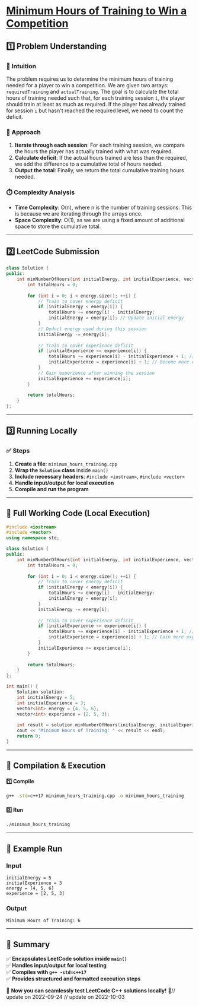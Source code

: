 # **[Minimum Hours of Training to Win a Competition](https://leetcode.com/problems/minimum-hours-of-training-to-win-a-competition/description/)**  

## **1️⃣ Problem Understanding**  
### **📌 Intuition**  
The problem requires us to determine the minimum hours of training needed for a player to win a competition. We are given two arrays: `requiredTraining` and `actualTraining`. The goal is to calculate the total hours of training needed such that, for each training session `i`, the player should train at least as much as required. If the player has already trained for session `i` but hasn't reached the required level, we need to count the deficit.

### **🚀 Approach**  
1. **Iterate through each session**: For each training session, we compare the hours the player has actually trained with what was required.
2. **Calculate deficit**: If the actual hours trained are less than the required, we add the difference to a cumulative total of hours needed.
3. **Output the total**: Finally, we return the total cumulative training hours needed.

### **⏱️ Complexity Analysis**  
- **Time Complexity**: O(n), where n is the number of training sessions. This is because we are iterating through the arrays once.
- **Space Complexity**: O(1), as we are using a fixed amount of additional space to store the cumulative total.

---  

## **2️⃣ LeetCode Submission**  
```cpp
class Solution {
public:
    int minNumberOfHours(int initialEnergy, int initialExperience, vector<int>& energy, vector<int>& experience) {
        int totalHours = 0;
        
        for (int i = 0; i < energy.size(); ++i) {
            // Train to cover energy deficit
            if (initialEnergy < energy[i]) {
                totalHours += energy[i] - initialEnergy;
                initialEnergy = energy[i]; // Update initial energy
            }
            // Deduct energy used during this session
            initialEnergy -= energy[i];
            
            // Train to cover experience deficit
            if (initialExperience <= experience[i]) {
                totalHours += experience[i] - initialExperience + 1; // +1 to beat the experience
                initialExperience = experience[i] + 1; // Become more experienced than required
            }
            // Gain experience after winning the session
            initialExperience += experience[i];
        }
        
        return totalHours;
    }
};  
```  

---  

## **3️⃣ Running Locally**  
### **✅ Steps**  
1. **Create a file**: `minimum_hours_training.cpp`  
2. **Wrap the `Solution` class** inside `main()`  
3. **Include necessary headers**: `#include <iostream>`, `#include <vector>`  
4. **Handle input/output for local execution**  
5. **Compile and run the program**  

---  

## **📝 Full Working Code (Local Execution)**  
```cpp
#include <iostream>
#include <vector>
using namespace std;

class Solution {
public:
    int minNumberOfHours(int initialEnergy, int initialExperience, vector<int>& energy, vector<int>& experience) {
        int totalHours = 0;
        
        for (int i = 0; i < energy.size(); ++i) {
            // Train to cover energy deficit
            if (initialEnergy < energy[i]) {
                totalHours += energy[i] - initialEnergy;
                initialEnergy = energy[i];
            }
            initialEnergy -= energy[i];
            
            // Train to cover experience deficit
            if (initialExperience <= experience[i]) {
                totalHours += experience[i] - initialExperience + 1; // +1 to beat
                initialExperience = experience[i] + 1; // Gain more experience than required
            }
            initialExperience += experience[i];
        }
        
        return totalHours;
    }
};

int main() {
    Solution solution;
    int initialEnergy = 5;
    int initialExperience = 3;
    vector<int> energy = {4, 5, 6};
    vector<int> experience = {2, 5, 3};
    
    int result = solution.minNumberOfHours(initialEnergy, initialExperience, energy, experience);
    cout << "Minimum Hours of Training: " << result << endl;
    return 0;
}
```  

---  

## **🔧 Compilation & Execution**  
#### **1️⃣ Compile**  
```bash
g++ -std=c++17 minimum_hours_training.cpp -o minimum_hours_training
```  

#### **2️⃣ Run**  
```bash
./minimum_hours_training
```  

---  

## **🎯 Example Run**  
### **Input**  
```
initialEnergy = 5
initialExperience = 3
energy = [4, 5, 6]
experience = [2, 5, 3]
```  
### **Output**  
```
Minimum Hours of Training: 6
```  

---  

## **📌 Summary**  
✅ **Encapsulates LeetCode solution inside `main()`**  
✅ **Handles input/output for local testing**  
✅ **Compiles with `g++ -std=c++17`**  
✅ **Provides structured and formatted execution steps**  

🚀 **Now you can seamlessly test LeetCode C++ solutions locally!** 🚀// update on 2022-09-24
// update on 2022-10-03

